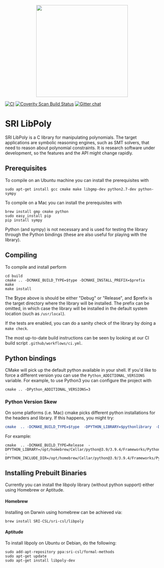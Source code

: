 <img width="300" style="display: block; margin: auto;" src="https://www.csl.sri.com/images/logo_sri.gif"/>

[![CI](https://github.com/SRI-CSL/libpoly/actions/workflows/ci.yml/badge.svg)](https://github.com/SRI-CSL/libpoly/actions/workflows/ci.yml)
[![Coverity Scan Build Status](https://scan.coverity.com/projects/5716/badge.svg)](https://scan.coverity.com/projects/5716)
[![Gitter chat](https://badges.gitter.im/gitterHQ/gitter.png)](https://gitter.im/SRI-CSL/libpoly)

# SRI LibPoly

SRI LibPoly is a C library for manipulating polynomials. The target applications
are symbolic reasoning engines, such as SMT solvers, that need to reason about
polynomial constraints. It is research software under development, so the
features and the API might change rapidly.

## Prerequisites

To compile on an Ubuntu machine you can install the prerequisites with

```
sudo apt-get install gcc cmake make libgmp-dev python2.7-dev python-sympy
```

To compile on a Mac you can install the prerequisites with

```
brew install gmp cmake python
sudo easy_install pip
pip install sympy
```

Python (and sympy) is not necessary and is used for testing the library
through the Python bindings (these are also useful for playing with the library).

## Compiling

To compile and install perform

```
cd build
cmake .. -DCMAKE_BUILD_TYPE=$type -DCMAKE_INSTALL_PREFIX=$prefix
make
make install
```

The $type above is should be either "Debug" or "Release", and $prefix is the
target directory where the library will be installed. The prefix can be
omitted, in which case the library will be installed in the default system
location (such as ```/usr/local```).

If the tests are enabled, you can do a sanity check of the library by doing a
```make check```.

The most up-to-date build instructions can be seen by looking at our CI
build script ```.github/workflows/ci.yml```.

## Python bindings

CMake will pick up the default python available in your shell. If you'd like to
force a different version you can use the `Python_ADDITIONAL_VERSIONS` variable.
For example, to use Python3 you can configure the project with

```
cmake .. -DPython_ADDITIONAL_VERSIONS=3
```

### Python Version Skew

On some platforms (i.e. Mac) cmake picks different python installations for the headers and library. If this happens,
you might try:
```cmake
cmake  .. -DCMAKE_BUILD_TYPE=$type  -DPYTHON_LIBRARY=$pythonlibrary  -DPYTHON_INCLUDE_DIR=$pythonheaderfiledir
```
For example:
```
cmake  .. -DCMAKE_BUILD_TYPE=Release  -DPYTHON_LIBRARY=/opt/homebrew/Cellar/python@3.9/3.9.4/Frameworks/Python.framework/Versions/3.9/lib/libpython3.9.dylib  -DPYTHON_INCLUDE_DIR=/opt/homebrew/Cellar/python@3.9/3.9.4/Frameworks/Python.framework/Versions/3.9/include/python3.9/
```
## Installing Prebuilt Binaries

Currently you can install the libpoly library (without python support) either using
Homebrew or Aptitude.

#### Homebrew

Installing on Darwin using homebrew can be achieved via:

```
brew install SRI-CSL/sri-csl/libpoly
```

#### Aptitude

To install libpoly on Ubuntu or Debian, do the following:

```
sudo add-apt-repository ppa:sri-csl/formal-methods
sudo apt-get update
sudo apt-get install libpoly-dev
```




